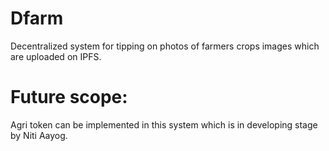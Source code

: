 # Dfarm
Decentralized system for tipping on photos of farmers crops images which are uploaded on IPFS.

# Future scope: 
 Agri token can be implemented in this system which is in developing stage by Niti Aayog.
